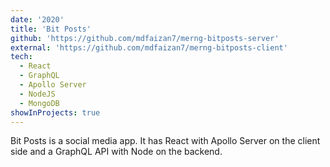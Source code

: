 ```yaml
---
date: '2020'
title: 'Bit Posts'
github: 'https://github.com/mdfaizan7/merng-bitposts-server'
external: 'https://github.com/mdfaizan7/merng-bitposts-client'
tech:
  - React
  - GraphQL
  - Apollo Server
  - NodeJS
  - MongoDB
showInProjects: true
---
```


Bit Posts is a social media app. It has React with Apollo Server on the client side and a GraphQL API with Node on the backend.
